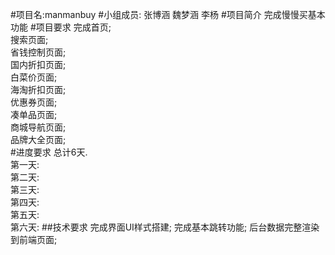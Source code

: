 #项目名:manmanbuy
#小组成员: 张博涵 魏梦涵 李杨
#项目简介
        完成慢慢买基本功能
#项目要求
   完成首页;<br/>
   搜索页面;<br/>
   省钱控制页面;<br/>
   国内折扣页面;<br/>
   白菜价页面;<br/>
   海淘折扣页面;<br/>
   优惠券页面;<br/>
   凑单品页面;<br/>
   商城导航页面;<br/>
   品牌大全页面;<br/>
#进度要求
  总计6天.<br/>
  第一天:<br/>
  第二天:<br/>
  第三天:<br/>
  第四天:<br/>
  第五天:<br/>
  第六天:
##技术要求
   完成界面UI样式搭建;
   完成基本跳转功能;
   后台数据完整渲染到前端页面;
